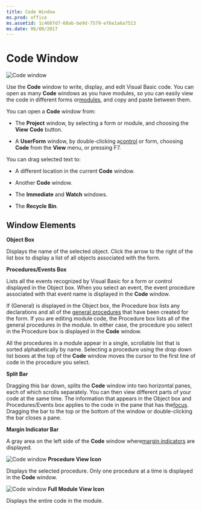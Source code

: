 ```yaml
---
title: Code Window
ms.prod: office
ms.assetid: 1c4607d7-60ab-be9d-7579-ef6e1a6a7513
ms.date: 06/08/2017
---
```



# Code Window


![Code window](../../../images/code_ZA01201588.gif)



Use the  **Code** window to write, display, and edit Visual Basic code. You can open as many **Code** windows as you have modules, so you can easily view the code in different forms or[modules](../../Glossary/vbe-glossary.md#module), and copy and paste between them.

You can open a  **Code** window from:



- The  **Project** window, by selecting a form or module, and choosing the **View** **Code** button.
    
- A  **UserForm** window, by double-clicking a[control](../../Glossary/vbe-glossary.md#control) or form, choosing **Code** from the **View** menu, or pressing F7.
    

You can drag selected text to:


- A different location in the current  **Code** window.
    
- Another  **Code** window.
    
- The  **Immediate** and **Watch** windows.
    
- The  **Recycle** **Bin**.
    


## Window Elements

 **Object Box**

Displays the name of the selected object. Click the arrow to the right of the list box to display a list of all objects associated with the form.

 **Procedures/Events Box**

Lists all the events recognized by Visual Basic for a form or control displayed in the Object box. When you select an event, the event procedure associated with that event name is displayed in the  **Code** window.

If (General) is displayed in the Object box, the Procedure box lists any declarations and all of the [general procedures](../../Glossary/vbe-glossary.md#general-procedure) that have been created for the form. If you are editing module code, the Procedure box lists all of the general procedures in the module. In either case, the procedure you select in the Procedure box is displayed in the **Code** window.

All the procedures in a module appear in a single, scrollable list that is sorted alphabetically by name. Selecting a procedure using the drop down list boxes at the top of the  **Code** window moves the cursor to the first line of code in the procedure you select.

 **Split Bar**

Dragging this bar down, splits the  **Code** window into two horizontal panes, each of which scrolls separately. You can then view different parts of your code at the same time. The information that appears in the Object box and Procedures/Events box applies to the code in the pane that has the[focus](../../Glossary/vbe-glossary.md#focus). Dragging the bar to the top or the bottom of the window or double-clicking the bar closes a pane.

 **Margin Indicator Bar**

A gray area on the left side of the  **Code** window where[margin indicators](../../Glossary/vbe-glossary.md#margin-indicator) are displayed.


![Code window](../../../images/avhdg004_ZA01201568.gif) **Procedure View Icon**

Displays the selected procedure. Only one procedure at a time is displayed in the  **Code** window.


![Code window](../../../images/avhdg005_ZA01201569.gif) **Full Module View Icon**

Displays the entire code in the module.


